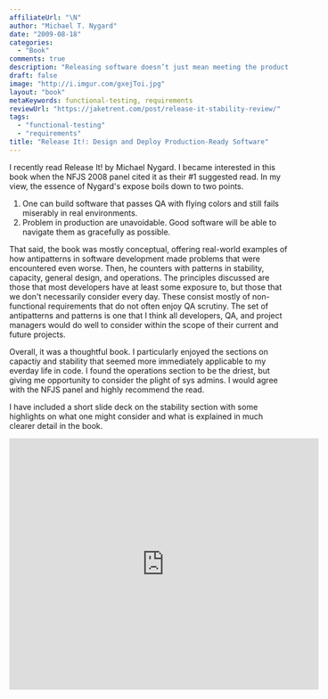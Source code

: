 ```yaml
---
affiliateUrl: "\N"
author: "Michael T. Nygard"
date: "2009-08-18"
categories:
  - "Book"
comments: true
description: "Releasing software doesn’t just mean meeting the product feature requirements. It means meeting certain non-functional requirements that make the app "
draft: false
image: "http://i.imgur.com/gxejToi.jpg"
layout: "book"
metaKeywords: functional-testing, requirements
reviewUrl: "https://jaketrent.com/post/release-it-stability-review/"
tags:
  - "functional-testing"
  - "requirements"
title: "Release It!: Design and Deploy Production-Ready Software"
---
```


I recently read Release It! by Michael Nygard.  I became interested in this book when the NFJS 2008 panel cited it as their #1 suggested read.  In my view, the essence of Nygard's expose boils down to two points. 

<!--more-->

1. One can build software that passes QA with flying colors and still fails miserably in real environments.
2. Problem in production are unavoidable. Good software will be able to navigate them as gracefully as possible.

That said, the book was mostly conceptual, offering real-world examples of how antipatterns in software development made problems that were encountered even worse.  Then, he counters with patterns in stability, capacity, general design, and operations.  The principles discussed are those that most developers have at least some exposure to, but those that we don't necessarily consider every day.  These consist mostly of non-functional requirements that do not often enjoy QA scrutiny.  The set of antipatterns and patterns is one that I think all developers, QA, and project managers would do well to consider within the scope of their current and future projects.

Overall, it was a thoughtful book.  I particularly enjoyed the sections on capactiy and stability that seemed more immediately applicable to my everday life in code.  I found the operations section to be the driest, but giving me opportunity to consider the plight of sys admins.  I would agree with the NFJS panel and highly recommend the read.

I have included a short slide deck on the stability section with some highlights on what one might consider and what is explained in much clearer detail in the book.

<iframe src="http://docs.google.com/present/embed?id=dcsq834g_58hp4kx2gx&size=m" frameborder="0" width="555" height="451"></iframe>

  
